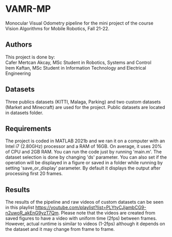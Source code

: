 # VAMR-MP
Monocular Visual Odometry pipeline for the mini project of the course Vision Algorithms for Mobile Robotics, Fall 21-22.

## Authors
This project is done by:<br/>
Cafer Mertcan Akcay, MSc Student in Robotics, Systems and Control<br/>
Irem Kaftan, MSc Student in Information Technology and Electrical Engineering

## Datasets
Three publics datasets (KITTI, Malaga, Parking) and two custom datasets (Market and Minecraft) are used for the project. Public datasets are located in datasets folder.

## Requirements
The project is coded in MATLAB 2021b and we ran it on a computer with an Intel i7 (2.80GHz) processor and a RAM of 16GB. On average, it uses 20% of CPU and 2GB RAM. You can run the code just by running 'main.m'. The dataset selection is done by changing 'ds' parameter. You can also set if the operation will be displayed in a figure or saved in a folder while running by setting 'save_or_display' parameter. By default it displays the output after processing first 20 frames.

## Results
The results of the pipeline and raw videos of custom datasets can be seen in this playlist https://youtube.com/playlist?list=PLYtyCJjambCG9-n2uwoR_akEnG9yzT7Qm. Please note that the videos are created from saved figures to have a video with uniform time (2fps) between frames. However, actual runtime is similar to videos (1-2fps) although it depends on the dataset and it may change from frame to frame.
